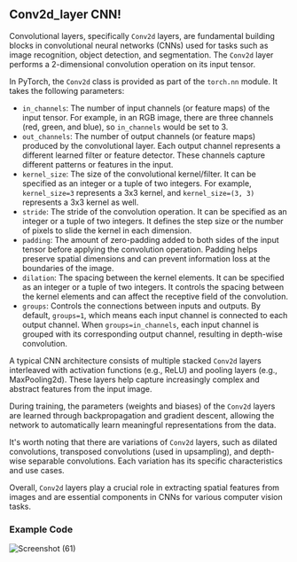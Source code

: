 ## Conv2d_layer CNN!

Convolutional layers, specifically `Conv2d` layers, are fundamental building blocks in convolutional neural networks (CNNs) used for tasks such as image recognition, object detection, and segmentation. The `Conv2d` layer performs a 2-dimensional convolution operation on its input tensor.

In PyTorch, the `Conv2d` class is provided as part of the `torch.nn` module. It takes the following parameters:

- `in_channels`: The number of input channels (or feature maps) of the input tensor. For example, in an RGB image, there are three channels (red, green, and blue), so `in_channels` would be set to 3.
- `out_channels`: The number of output channels (or feature maps) produced by the convolutional layer. Each output channel represents a different learned filter or feature detector. These channels capture different patterns or features in the input.
- `kernel_size`: The size of the convolutional kernel/filter. It can be specified as an integer or a tuple of two integers. For example, `kernel_size=3` represents a 3x3 kernel, and `kernel_size=(3, 3)` represents a 3x3 kernel as well.
- `stride`: The stride of the convolution operation. It can be specified as an integer or a tuple of two integers. It defines the step size or the number of pixels to slide the kernel in each dimension.
- `padding`: The amount of zero-padding added to both sides of the input tensor before applying the convolution operation. Padding helps preserve spatial dimensions and can prevent information loss at the boundaries of the image.
- `dilation`: The spacing between the kernel elements. It can be specified as an integer or a tuple of two integers. It controls the spacing between the kernel elements and can affect the receptive field of the convolution.
- `groups`: Controls the connections between inputs and outputs. By default, `groups=1`, which means each input channel is connected to each output channel. When `groups=in_channels`, each input channel is grouped with its corresponding output channel, resulting in depth-wise convolution.

A typical CNN architecture consists of multiple stacked `Conv2d` layers interleaved with activation functions (e.g., ReLU) and pooling layers (e.g., MaxPooling2d). These layers help capture increasingly complex and abstract features from the input image.

During training, the parameters (weights and biases) of the `Conv2d` layers are learned through backpropagation and gradient descent, allowing the network to automatically learn meaningful representations from the data.

It's worth noting that there are variations of `Conv2d` layers, such as dilated convolutions, transposed convolutions (used in upsampling), and depth-wise separable convolutions. Each variation has its specific characteristics and use cases.

Overall, `Conv2d` layers play a crucial role in extracting spatial features from images and are essential components in CNNs for various computer vision tasks.


### Example Code 
![Screenshot (61)](https://github.com/Ibrokhim7755/DL_Class_projects/assets/89033710/3d7469d5-8464-4ed3-9aef-cecbb2429a1b)

